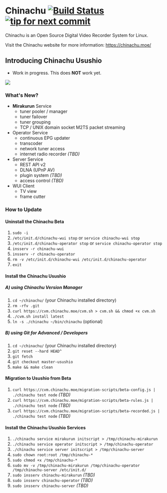 Chinachu [![Build Status](https://secure.travis-ci.org/kanreisa/Chinachu.png)](http://travis-ci.org/kanreisa/Chinachu) [![tip for next commit](http://tip4commit.com/projects/689.svg)](http://tip4commit.com/projects/689)
========
Chinachu is an Open Source Digital Video Recorder System for Linux.

Visit the Chinachu website for more information: <https://chinachu.moe/>

Introducing Chinachu Usushio
----------------------------
* Work in progress. This does **NOT** work yet.

![](https://yabumi.cc/1480f9929280d2ba07c8ac12.png)

### What's New?
* **Mirakurun** Service
  * tuner pooler / manager
  * tuner failover
  * tuner grouping
  * TCP / UNIX domain socket M2TS packet streaming
* Operator Service
  * continuous EPG updater
  * transcoder
  * network tuner access
  * internet radio recorder *(TBD)*
* Server Service
  * REST API v2
  * DLNA (UPnP AV)
  * plugin system *(TBD)*
  * access control *(TBD)*
* WUI Client
  * TV view
  * frame cutter

### How to Update

#### Uninstall the Chinachu Beta
1. `sudo -i`
2. `/etc/init.d/chinachu-wui stop` or `service chinachu-wui stop`
3. `/etc/init.d/chinachu-operator stop` or `service chinachu-operator stop`
4. `insserv -r chinachu-wui`
5. `insserv -r chinachu-operator`
6. `rm -v /etc/init.d/chinachu-wui /etc/init.d/chinachu-operator`
7.  `exit`

#### Install the Chinachu Usushio

##### A) using Chinachu Version Manager
1. `cd ~/chinachu/` (your Chinachu installed directory)
2. `rm -rfv .git`
3. `curl https://cvm.chinachu.moe/cvm.sh > cvm.sh && chmod +x cvm.sh`
4. `./cvm.sh install latest`
5. `ln -s ./chinachu ~/bin/chinachu` (optional)

##### B) using Git for Advanced / Developers
1. `cd ~/chinachu/` (your Chinachu installed directory)
2. `git reset --hard HEAD^`
3. `git fetch`
4. `git checkout master-usushio`
5. `make && make clean`

#### Migration to Usushio from Beta
1. `curl https://cvm.chinachu.moe/migration-scripts/beta-config.js | ./chinachu test node` *(TBD)*
2. `curl https://cvm.chinachu.moe/migration-scripts/beta-rules.js | ./chinachu test node` *(TBD)*
3. `curl https://cvm.chinachu.moe/migration-scripts/beta-recorded.js | ./chinachu test node` *(TBD)*

#### Install the Chinachu Usushio Services
1. `./chinachu service mirakurun initscript > /tmp/chinachu-mirakurun`
2. `./chinachu service operator initscript > /tmp/chinachu-operator`
3. `./chinachu service server initscript > /tmp/chinachu-server`
4. `sudo chown root:root /tmp/chinachu-*`
5. `sudo chmod +x /tmp/chinachu-*`
6. `sudo mv -v /tmp/chinachu-mirakurun /tmp/chinachu-operator /tmp/chinachu-server /etc/init.d/`
7. `sudo insserv chinachu-mirakurun` *(TBD)*
8. `sudo insserv chinachu-operator` *(TBD)*
9. `sudo insserv chinachu-server` *(TBD)*
